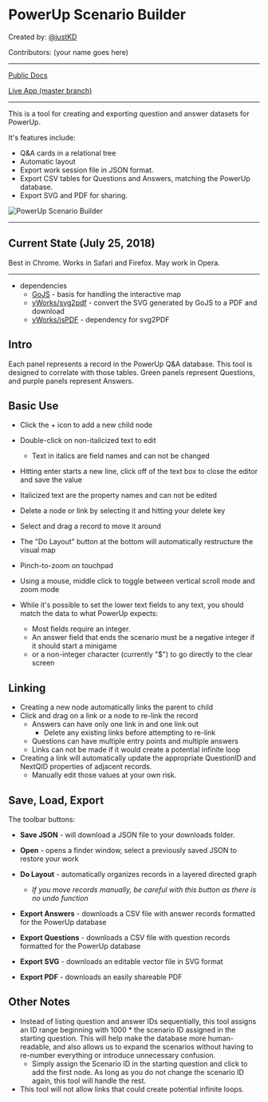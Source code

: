 
# PowerUp Scenario Builder

Created by: [@justKD](https://github.com/justKD)

Contributors: (your name goes here)
***
[Public Docs](http://systers.io/powerup-scenario-builder/)
>
[Live App (master branch)](https://rawgit.com/systers/powerup-scenario-builder/master/index.html)
***

This is a tool for creating and exporting question and answer datasets for PowerUp.

It's features include:
- Q&A cards in a relational tree
- Automatic layout
- Export work session file in JSON format.
- Export CSV tables for Questions and Answers, matching the PowerUp database.
- Export SVG and PDF for sharing.

![PowerUp Scenario Builder](https://github.com/systers/powerup-scenario-builder/blob/master/example.png?raw=true "PowerUp Scenario Builder Example Image")

***

## Current State (July 25, 2018)

Best in Chrome. Works in Safari and Firefox. May work in Opera.

***

- dependencies
    - [GoJS](https://gojs.net/latest/index.html) - basis for handling the interactive map
    - [yWorks/svg2pdf](https://github.com/yWorks/svg2pdf.js/tree/master) - convert the SVG generated by GoJS to a PDF and download
    - [yWorks/jsPDF](https://github.com/yWorks/jsPDF) - dependency for svg2PDF

## Intro

Each panel represents a record in the PowerUp Q&A database. This tool is 
designed to correlate with those tables. Green panels represent Questions,
and purple panels represent Answers.

## Basic Use

- Click the + icon to add a new child node
- Double-click on non-italicized text to edit
    - Text in italics are field names and can not be changed
- Hitting enter starts a new line, click off of the text box to close the editor and save the value
- Italicized text are the property names and can not be edited 
- Delete a node or link by selecting it and hitting your delete key
- Select and drag a record to move it around
- The "Do Layout" button at the bottom will automatically restructure the visual map
- Pinch-to-zoom on touchpad
- Using a mouse, middle click to toggle between vertical scroll mode and zoom mode

- While it's possible to set the lower text fields to any text, you should match the data to what PowerUp expects:
    - Most fields require an integer.
    - An answer field that ends the scenario must be a negative integer if it should start a minigame
    - or a non-integer character (currently "$") to go directly to the clear screen

## Linking

- Creating a new node automatically links the parent to child
- Click and drag on a link or a node to re-link the record
    - Answers can have only one link in and one link out
        - Delete any existing links before attempting to re-link
    - Questions can have multiple entry points and multiple answers
    - Links can not be made if it would create a potential infinite loop
- Creating a link will automatically update the appropriate QuestionID and NextQID properties of adjacent records.
    - Manually edit those values at your own risk.

## Save, Load, Export
The toolbar buttons:

- **Save JSON** - will download a JSON file to your downloads folder.
- **Open** - opens a finder window, select a previously saved JSON to restore your work

- **Do Layout** - automatically organizes records in a layered directed graph
    - *If you move records manually, be careful with this button as there is no undo function*

- **Export Answers** - downloads a CSV file with answer records formatted for the PowerUp database
- **Export Questions** - downloads a CSV file with question records formatted for the PowerUp database

- **Export SVG** - downloads an editable vector file in SVG format
- **Export PDF** - downloads an easily shareable PDF

## Other Notes

- Instead of listing question and answer IDs sequentially, this tool assigns an ID range beginning with 1000 * the scenario ID assigned in the starting question. This will help make the database more human-readable, and also allows us to expand the scenarios without having to re-number everything or introduce unnecessary confusion.
    - Simply assign the Scenario ID in the starting question and click to add the first node. As long as you do not change the scenario ID again, this tool will handle the rest.
- This tool will not allow links that could create potential infinite loops.
